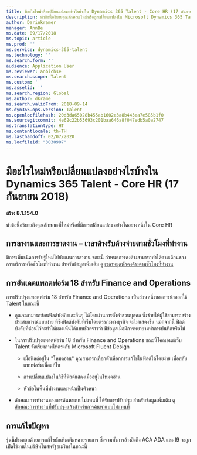 ```yaml
---
title: มีอะไรใหม่หรือเปลี่ยนแปลงอย่างไรบ้างใน Dynamics 365 Talent - Core HR (17 กันยายน 2018)
description: หัวข้อนี้อธิบายคุณลักษณะใหม่หรือถูกเปลี่ยนแปลงใน Microsoft Dynamics 365 Talent - Core HR
author: Darinkramer
manager: AnnBe
ms.date: 09/17/2018
ms.topic: article
ms.prod: ''
ms.service: dynamics-365-talent
ms.technology: ''
ms.search.form: ''
audience: Application User
ms.reviewer: anbichse
ms.search.scope: Talent
ms.custom: ''
ms.assetid: ''
ms.search.region: Global
ms.author: dkrame
ms.search.validFrom: 2018-09-14
ms.dyn365.ops.version: Talent
ms.openlocfilehash: 20d3da65028b455ab1602e3a8b443ea7e585b1f0
ms.sourcegitcommit: 4e62c22b53693c201baa646a8f047edb5a0a2747
ms.translationtype: HT
ms.contentlocale: th-TH
ms.lasthandoff: 02/07/2020
ms.locfileid: "3030907"
---
```

# <a name="whats-new-or-changed-in-dynamics-365-talent---core-hr-september-17-2018"></a>มีอะไรใหม่หรือเปลี่ยนแปลงอย่างไรบ้างใน Dynamics 365 Talent - Core HR (17 กันยายน 2018)

**สร้าง 8.1.154.0**

หัวข้อนี้อธิบายถึงคุณลักษณะที่ใหม่หรือที่มีการเปลี่ยนแปลง อย่างใดอย่างหนึ่งใน Core HR

## <a name="leave-and-absence--accrue-time-based-on-hours-worked"></a>การลางานและการขาดงาน – เวลาค้างรับค้างจ่ายตามชั่วโมงที่ทำงาน

มีการเพิ่มชนิดการรับรู้ใหม่ไปยังแผนการลางาน ขณะนี้ กำหนดการคงค้างสามารถทำได้ตามเดือนของการบริการหรือชั่วโมงที่ทำงาน สำหรับข้อมูลเพิ่มเติม ดู [เวลาหยุดพักคงค้างตามชั่วโมงที่ทำงาน](leave-accrue-hours-worked.md)

## <a name="platform-update-18-for-finance-and-operations"></a>การอัพเดตแพลตฟอร์ม 18 สำหรับ Finance and Operations

การปรับปรุงแพลตฟอร์ม 18 สำหรับ Finance and Operations เป็นส่วนหนึ่งของการนำออกใช้ Talent ในขณะนี้ 

-   คุณจะสามารถซ่อนฟิลด์บังคับและอื่นๆ ได้โดยผ่านการตั้งค่าส่วนบุคคล ซึ่งช่วยให้ผู้ใช้สามารถสร้างประสบการณ์แบบง่าย ที่ซึ่งฟิลด์บังคับที่เริ่มโดยตรรกะทางธุรกิจ จะไม่แสดงขึ้น นอกจากนี้ ฟิลด์บังคับที่ซ่อนไว้จะทำให้มองเห็นได้แบบชั่วคราวว่า มีข้อมูลเมื่อมีการพยายามทำการบันทึกหรือไม่

-   ในการปรับปรุงแพลตฟอร์ม 18 สำหรับ Finance and Operations ขณะนี้ไคลเอนต์เว็บ Talent จัดเรียงภาพให้ตรงกับ Microsoft Fluent Design

    -   เมื่อฟิลด์อยู่ใน "โหมดอ่าน" คุณสามารถเลือกตัวเลือกการแก้ไขในฟิลด์ได้โดยง่าย เพื่อสลับแบบฟอร์มเพื่อแก้ไข

    -   การเปลี่ยนแปลงในวิธีที่ฟิลด์แสดงเมื่ออยู่ในโหมดอ่าน

    -   หัวข้อในพื้นที่ทำงานและหน้าเป็นตัวหนา

-   ลักษณะการทำงานของการค้นหาแบบไม่แทนที่ ได้รับการปรับปรุง สำหรับข้อมูลเพิ่มเติม ดู [ลักษณะการทำงานที่ปรับปรุงแล้วสำหรับการค้นหาแบบไม่แทนที่](https://docs.microsoft.com/business-applications-release-notes/October18/dynamics365-finance-operations/non-replacing-lookups)

## <a name="bug-fixes"></a>การแก้ไขปัญหา

รุ่นนี้ประกอบด้วยการแก้ไขบักเพิ่มเติมหลายรายการ ซึ่งรวมทั้งการอ้างอิงถึง ACA ADA และ I9 จะถูกเปิดใช้งานในบริษัทในสหรัฐอเมริกาในขณะนี้
